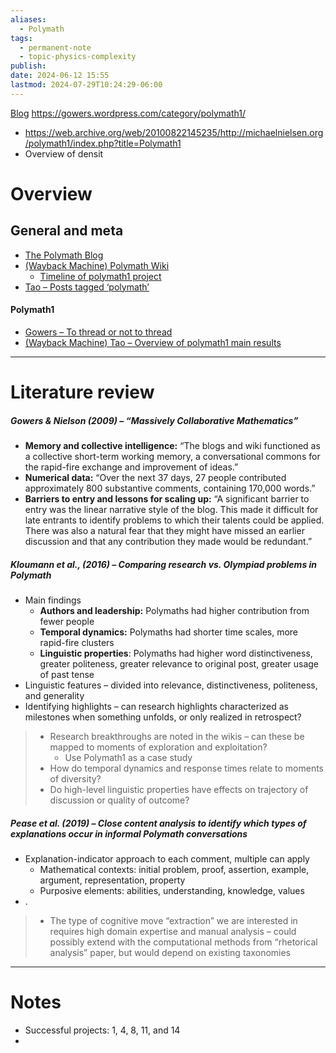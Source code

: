 ```yaml
---
aliases:
  - Polymath
tags:
  - permanent-note
  - topic-physics-complexity
publish: 
date: 2024-06-12 15:55
lastmod: 2024-07-29T10:24:29-06:00
---
```

[Blog](https://gowers.wordpress.com/)
https://gowers.wordpress.com/category/polymath1/

- https://web.archive.org/web/20100822145235/http://michaelnielsen.org/polymath1/index.php?title=Polymath1
- Overview of densit
# Overview

## General and meta

- [The Polymath Blog](https://polymathprojects.org/)
- [(Wayback Machine) Polymath Wiki](https://web.archive.org/web/20200328143655/http://michaelnielsen.org/polymath1/index.php?title=Main_Page)
	- [Timeline of polymath1 project](https://web.archive.org/web/20160308062451/http://michaelnielsen.org/polymath1/index.php?title=Timeline)
- [Tao – Posts tagged ‘polymath’](https://terrytao.wordpress.com/category/question/polymath/)
#### Polymath1

- [Gowers – To thread or not to thread](https://gowers.wordpress.com/2009/02/21/to-thread-or-not-to-thread/)
- [(Wayback Machine) Tao – Overview of polymath1 main results](https://web.archive.org/web/20110108040023/http://terrytao.wordpress.com/2009/04/02/polymath1-and-three-new-proofs-of-the-density-hales-jewett-theorem/)


---
# Literature review

##### Gowers & Nielson (2009) – “Massively Collaborative Mathematics”

- **Memory and collective intelligence:** “The blogs and wiki functioned as a collective short-term working memory, a conversational commons for the rapid-fire exchange and improvement of ideas.”
- **Numerical data:** “Over the next 37 days, 27 people contributed approximately 800 substantive comments, containing 170,000 words.”
- **Barriers to entry and lessons for scaling up:** “A significant barrier to entry was the linear narrative style of the blog. This made it difficult for late entrants to identify problems to which their talents could be applied. There was also a natural fear that they might have missed an earlier discussion and that any contribution they made would be redundant.”

##### Kloumann et al., (2016) – Comparing research vs. Olympiad problems in Polymath
- Main findings
	- **Authors and leadership:** Polymaths had higher contribution from fewer people
	- **Temporal dynamics:** Polymaths had shorter time scales, more rapid-fire clusters
	- **Linguistic properties**: Polymaths had higher word distinctiveness, greater politeness, greater relevance to original post, greater usage of past tense
- Linguistic features – divided into relevance, distinctiveness, politeness, and generality
- Identifying highlights – can research highlights characterized as milestones when something unfolds, or only realized in retrospect?

> - Research breakthroughs are noted in the wikis – can these be mapped to moments of exploration and exploitation? 
> 	- Use Polymath1 as a case study
> - How do temporal dynamics and response times relate to moments of diversity?
> - Do high-level linguistic properties have effects on trajectory of discussion or quality of outcome?

##### Pease et al. (2019) – Close content analysis to identify which types of explanations occur in informal Polymath conversations

- Explanation-indicator approach to each comment, multiple can apply
	- Mathematical contexts: initial problem, proof, assertion, example, argument, representation, property
	- Purposive elements: abilities, understanding, knowledge, values
- .

> - The type of cognitive move “extraction” we are interested in requires high domain expertise and manual analysis – could possibly extend with the computational methods from “rhetorical analysis” paper, but would depend on existing taxonomies


---
# Notes

- Successful projects: 1, 4, 8, 11, and 14
- 
